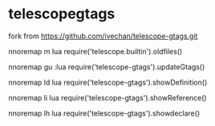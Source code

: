 # telescopegtags

fork from  https://github.com/ivechan/telescope-gtags.git


nnoremap <leader>m <cmd>lua require('telescope.builtin').oldfiles()<CR>

nnoremap <silent> <leader>gu :lua require('telescope-gtags').updateGtags()<CR>

nnoremap <leader>ld <cmd>lua require('telescope-gtags').showDefinition()<CR>

nnoremap <leader>li <cmd>lua require('telescope-gtags').showReference()<CR>

nnoremap <leader>lh <cmd>lua require('telescope-gtags').showdeclare()<CR>
